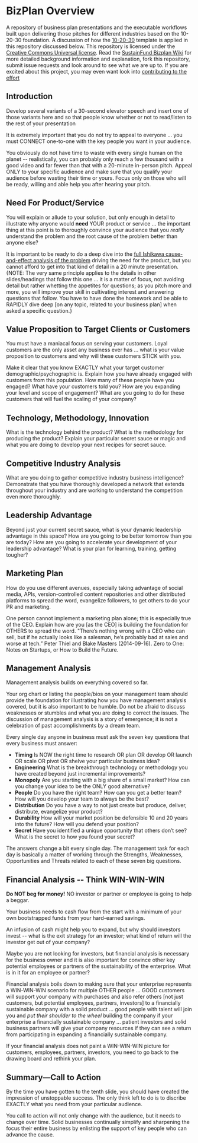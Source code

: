 # BizPlan Overview
A repository of business plan presentations and the executable workflows built upon delivering those pitches for different industries based on the 10-20-30 foundation.  A discussion of how the [10-20-30](http://guykawasaki.com/the-only-10-slides-you-need-in-your-pitch/) template is applied in this repository discussed below.  This repository is licensed under the [Creative Commons Universal license](LICENSE). Read the [SustainFund Bizplan Wiki](https://github.com/SustainFund/BizPlan/wiki) for more detailed background information and explanation, fork this repository, submit issue requests and look around to see what we are up to.  If you are excited about this project, you may even want look into [contributing to the effort](Contributing.MD)   

## Introduction

Develop several variants of a 30-second elevator speech and insert one of those variants here and so that people know whether or not to read/listen to the rest of your presentation

It is extremely important that you do not try to appeal to everyone ... you must CONNECT one-to-one with the key people you want in your audience.  

You obviously do not have time to waste with every single human on the planet -- realistically, you can probably only reach a few thousand with a good video and far fewer than that with a 20-minute in-person pitch.  Appeal ONLY to your specific audience and make sure that you qualify your audience before wasting their time or yours.  Focus only on those who will be ready, willing and able help you after hearing your pitch.

## Need For Product/Service

You will explain or allude to your solution, but only enough in detail to illustrate why anyone would **need** YOUR product or service ... the important thing at this point is to thoroughly convince your audience that you *really* understand the problem and the root cause of the problem better than anyone else? 

It is important to be ready to do a deep dive into the [full Ishikawa cause-and-effect analysis of the problem](https://en.wikipedia.org/wiki/Ishikawa_diagram) driving the need for the product, but you cannot afford to get into that kind of detail in a 20 minute presentation. {NOTE: The very same principle applies to the details in other slides/headings that follow this one ... it is a matter of focus, not avoiding detail but rather whetting the appetites for questions; as you pitch more and more, you will improve your skill in cultivating interest and answering questions that follow.  You have to have done the homework and be able to RAPIDLY dive deep [on any topic, related to your business plan] when asked a specific question.}

## Value Proposition to Target Clients or Customers

You must have a maniacal focus on serving your customers.  Loyal customers are the only asset any business ever has ... what is your value proposition to customers and why will these customers STICK with you. 

Make it clear that you know EXACTLY what your target customer demographic/psychographic is. Explain how you have already engaged with customers from this population. How many of these people have you engaged? What have your customers told you? How are you expanding your level and scope of engagement? What are you going to do for these customers that will fuel the scaling of your company?

## Technology, Methodology, Innovation

What is the technology behind the product?  What is the methodology for producing the product? Explain your particular secret sauce or magic and what you are doing to develop your next recipes for secret sauce.

## Competitive Industry Analysis

What are you doing to gather competitive industry business intelligence?  Demonstrate that you have thoroughly developed a network that extends throughout your industry and are working to understand the competition even more thoroughly.  

## Leadership Advantage

Beyond just your current secret sauce, what is your dynamic leadership advantage in this space?  How are you going to be better tomorrow than you are today?  How are you going to accelerate your development of your leadership advantage?  What is your plan for learning, training, getting tougher?

## Marketing Plan

How do you use different avenues, especially taking advantage of social media, APIs, version-controlled content repositories and other distributed platforms to spread the word, evangelize followers, to get others to do your PR and marketing.

One person cannot implement a marketing plan alone; this is especially true of the CEO.  Explain how are you [as the CEO] is building the foundation for OTHERS to spread the word.  "There’s nothing wrong with a CEO who can sell, but if he actually looks like a salesman, he’s probably bad at sales and worse at tech.”  Peter Thiel and Blake Masters (2014-09-16). Zero to One: Notes on Startups, or How to Build the Future.

## Management Analysis

Management analysis builds on everything covered so far.

Your org chart or listing the people/bios on your management team should provide the foundation for illustrating how you have management analysis covered, but it is also important to be humble.  Do not be afraid to discuss weaknesses or stumbles and what you are doing to correct the issues.  The discussion of management analysis is a story of emergence; it is not a celebration of past accomplishments by a dream team. 

Every single day anyone in business must ask the seven key questions that every business must answer:

- **Timing** Is NOW the right time to research OR plan OR develop OR launch OR scale OR pivot OR shelve your particular business idea?
- **Engineering** What is the breakthrough technology or methodology you have created beyond just incremental improvements?
- **Monopoly** Are you starting with a big share of a small market?  How can you change your idea to be the ONLY good alternative?
- **People** Do you have the right team?  How can you get a better team?  How will you develop your team to always be the best?
- **Distribution** Do you have a way to not just create but produce, deliver, distribute, evangelize your product?
- **Durability** How will your market position be defensible 10 and 20 years into the future? How will you defend your position?
- **Secret** Have you identified a unique opportunity that others don’t see?  What is the secret to how you found your secret?

The answers change a bit every single day.  The management task for each day is basically a matter of working through the Strengths, Weaknesses, Opportunities and Threats related to each of these seven big questions.

## Financial Analysis -- Think WIN-WIN-WIN

**Do NOT beg for money!**  NO investor or partner or employee is going to help a beggar. 

Your business needs to cash flow from the start with a minimum of your own bootstrapped funds from your hard-earned savings.  

An infusion of cash might help you to expand, but why should investors invest -- what is the exit strategy for an investor; what kind of return will the investor get out of your company?  

Maybe you are not looking for investors, but financial analysis is necessary for the business owner and it is also important for convince other key potential employees or partners of the sustainability of the enterprise. What is in it for an employee or partner?  

Financial analysis boils down to making sure that your enterprise represents a WIN-WIN-WIN scenario for multiple OTHER people ... GOOD customers will support your company with purchases and also refer others [not just customers, but potential employees, partners, investors] to a financially sustainable company with a solid product ... good people with talent will join you and *put their shoulder to the wheel* building the company if your enterprise a financially sustainable company ... patient investors and solid business partners will give your company resources if they can see a return from participating in expanding a financially sustainable company.  

If your financial analysis does not paint a WIN-WIN-WIN picture for customers, employees, partners, investors, you need to go back to the drawing board and rethink your plan.

## Summary—Call to Action

By the time you have gotten to the tenth slide, you should have created the impression of unstoppable success. The only think left to do is to discribe EXACTLY what you need from your particular audience.  

You call to action will not only change with the audience, but it needs to change over time.  Solid businesses continually simplify and sharpening the focus their entire business by enlisting the support of key people who can advance the cause.

